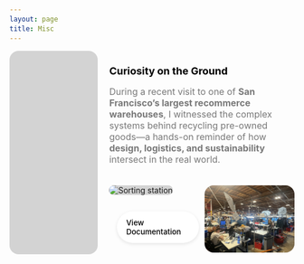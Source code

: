 ```yaml
---
layout: page
title: Misc
---
```


<style>
.curiosity-section {
  display: flex;
  align-items: flex-start;
  gap: 20px;
  align-self: stretch;
  flex-wrap: wrap;
}

/* Left side - 1/3 width */
.curiosity-left {
  flex: 1 1 30%;
  max-width: 30%;
}

.cropped-image {
  border-radius: 16px;
  background: url("/static/img/trove.jpeg") lightgray -108.991px 0px / 175.685% 100% no-repeat;
  flex: 1 0 0;
  align-self: stretch;
  aspect-ratio: 3 / 4;
}

/* Right side - 2/3 width */
.curiosity-right {
  flex: 1 1 65%;
  max-width: 65%;
  display: flex;
  flex-direction: column;
  gap: 20px;
  position: relative;
}

/* Text content */
.curiosity-text {
  color: #787878;
  font-size: 16px;
  font-style: normal;
  font-weight: 400;
  line-height: normal;
}

.curiosity-text h2 {
  color: #000;
  font-size: 18px;
  font-style: normal;
  font-weight: 700;
  line-height: normal;
}

/* Image row */
.curiosity-images {
  display: flex;
  gap: 10px;
  position: relative;
}

.curiosity-images img {
  flex: 1 0 0;
  align-self: stretch;
  border-radius: 16px;
  background: url(<path-to-image>) lightgray -108.991px 0px / 175.685% 100% no-repeat;
}

.curiosity-images .image-half {
  flex: 1;
  position: relative;
}

.view-button {
  display: flex;
  padding: 12px 16px;
  justify-content: center;
  align-items: center;
  gap: 10px;
  position: absolute;
  left: 14px;
  bottom: 20px;
  border-radius: 100px;
  background: #FFF;
  font-size: 0.95em;
  text-decoration: none;
  color: #000;
  font-weight: 500;
  box-shadow: 0 2px 6px rgba(0,0,0,0.1);
}
</style>

<div class="curiosity-section">
  <!-- Left Side Image -->
  <div class="cropped-image"></div>
  
  <!-- Right Side: Text + Images -->
  <div class="curiosity-right">
    <div class="curiosity-text">
      <h2>Curiosity on the Ground</h2>
      <p>
        During a recent visit to one of <strong>San Francisco’s largest recommerce warehouses</strong>, I witnessed the complex systems behind recycling pre-owned goods—a hands-on reminder of how <strong>design, logistics, and sustainability</strong> intersect in the real world.
      </p>
    </div>
    <div class="curiosity-images">
      <div class="image-half">
        <img src="/static/img/trove2.jpeg" alt="Sorting station">
        <a class="view-button" href="/recommerce_visits/">View Documentation</a>
      </div>
      <div class="image-half">
        <img src="/static/img/overview.JPG" alt="Trove sign outside">
      </div>
    </div>
  </div>
</div>

